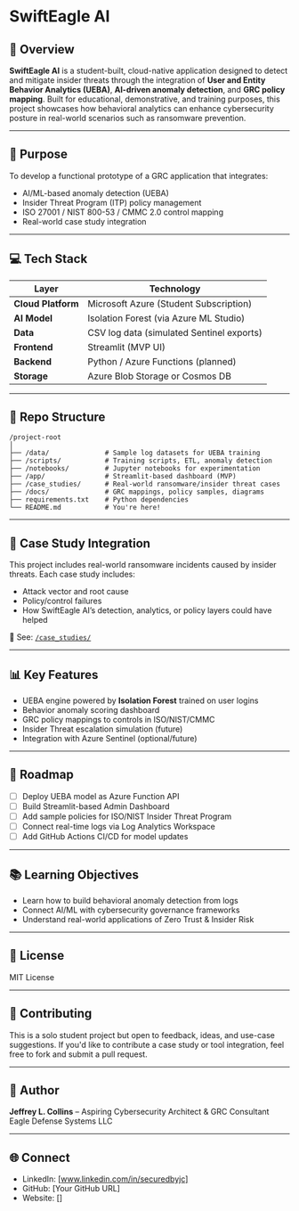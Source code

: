 # SwiftEagle AI

## 🔐 Overview
**SwiftEagle AI** is a student-built, cloud-native application designed to detect and mitigate insider threats through the integration of **User and Entity Behavior Analytics (UEBA)**, **AI-driven anomaly detection**, and **GRC policy mapping**. Built for educational, demonstrative, and training purposes, this project showcases how behavioral analytics can enhance cybersecurity posture in real-world scenarios such as ransomware prevention.

---

## 🎯 Purpose
To develop a functional prototype of a GRC application that integrates:
- AI/ML-based anomaly detection (UEBA)
- Insider Threat Program (ITP) policy management
- ISO 27001 / NIST 800-53 / CMMC 2.0 control mapping
- Real-world case study integration

---

## 💻 Tech Stack
| Layer | Technology |
|-------|------------|
| **Cloud Platform** | Microsoft Azure (Student Subscription) |
| **AI Model** | Isolation Forest (via Azure ML Studio) |
| **Data** | CSV log data (simulated Sentinel exports) |
| **Frontend** | Streamlit (MVP UI) |
| **Backend** | Python / Azure Functions (planned) |
| **Storage** | Azure Blob Storage or Cosmos DB |

---

## 📂 Repo Structure
```
/project-root
│
├── /data/              # Sample log datasets for UEBA training
├── /scripts/           # Training scripts, ETL, anomaly detection
├── /notebooks/         # Jupyter notebooks for experimentation
├── /app/               # Streamlit-based dashboard (MVP)
├── /case_studies/      # Real-world ransomware/insider threat cases
├── /docs/              # GRC mappings, policy samples, diagrams
├── requirements.txt    # Python dependencies
└── README.md           # You're here!
```

---

## 🧪 Case Study Integration
This project includes real-world ransomware incidents caused by insider threats. Each case study includes:
- Attack vector and root cause
- Policy/control failures
- How SwiftEagle AI’s detection, analytics, or policy layers could have helped

📁 See: [`/case_studies/`](./case_studies)

---

## 📊 Key Features
- UEBA engine powered by **Isolation Forest** trained on user logins
- Behavior anomaly scoring dashboard
- GRC policy mappings to controls in ISO/NIST/CMMC
- Insider Threat escalation simulation (future)
- Integration with Azure Sentinel (optional/future)

---

## 🚧 Roadmap
- [ ] Deploy UEBA model as Azure Function API
- [ ] Build Streamlit-based Admin Dashboard
- [ ] Add sample policies for ISO/NIST Insider Threat Program
- [ ] Connect real-time logs via Log Analytics Workspace
- [ ] Add GitHub Actions CI/CD for model updates

---

## 📚 Learning Objectives
- Learn how to build behavioral anomaly detection from logs
- Connect AI/ML with cybersecurity governance frameworks
- Understand real-world applications of Zero Trust & Insider Risk

---

## 📜 License
MIT License

---

## 🤝 Contributing
This is a solo student project but open to feedback, ideas, and use-case suggestions. If you'd like to contribute a case study or tool integration, feel free to fork and submit a pull request.

---

## 🧠 Author
**Jeffrey L. Collins** – Aspiring Cybersecurity Architect & GRC Consultant  
Eagle Defense Systems LLC  

---

## 🌐 Connect
- LinkedIn: [www.linkedin.com/in/securedbyjc]  
- GitHub: [Your GitHub URL]  
- Website: []